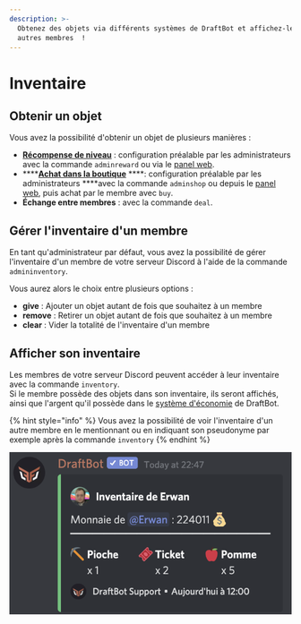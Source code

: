 ```yaml
---
description: >-
  Obtenez des objets via différents systèmes de DraftBot et affichez-les aux
  autres membres  !
---
```


# Inventaire

## Obtenir un objet

Vous avez la possibilité d'obtenir un objet de plusieurs manières :

* [**Récompense de niveau**](niveaux.md#recompenses) : configuration préalable par les administrateurs avec la commande `adminreward` ou via le [panel web](https://draftbot.fr/).
* \*\*\*\*[**Achat dans la boutique**](economie.md#boutique) ****: configuration préalable par les administrateurs ****avec la commande `adminshop` ou depuis le [panel web](https://draftbot.fr/), puis achat par le membre avec `buy`.
* **Échange entre membres** : avec la commande `deal`.

## Gérer l'inventaire d'un membre

En tant qu'administrateur par défaut, vous avez la possibilité de gérer l'inventaire d'un membre de votre serveur Discord à l'aide de la commande `admininventory`.  
  
Vous aurez alors le choix entre plusieurs options : 

* **give** : Ajouter un objet autant de fois que souhaitez à un membre
* **remove** : Retirer un objet autant de fois que souhaitez à un membre
* **clear** : Vider la totalité de l'inventaire d'un membre

## Afficher son inventaire

Les membres de votre serveur Discord peuvent accéder à leur inventaire avec la commande `inventory`.  
Si le membre possède des objets dans son inventaire, ils seront affichés, ainsi que l'argent qu'il possède dans le [système d'économie](economie.md) de DraftBot.

{% hint style="info" %}
Vous avez la possibilité de voir l'inventaire d'un autre membre en le mentionnant ou en indiquant son pseudonyme par exemple après la commande `inventory`
{% endhint %}

![Inventaire d&apos;un membre](../.gitbook/assets/image%20%2846%29.png)

